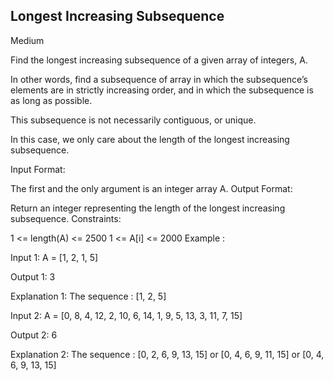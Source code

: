 ## Longest Increasing Subsequence

Medium

Find the longest increasing subsequence of a given array of integers, A.

In other words, find a subsequence of array in which the subsequence’s elements are in strictly increasing order, and in which the subsequence is as long as possible. 

This subsequence is not necessarily contiguous, or unique.

In this case, we only care about the length of the longest increasing subsequence.



Input Format:

The first and the only argument is an integer array A.
Output Format:

Return an integer representing the length of the longest increasing subsequence.
Constraints:

1 <= length(A) <= 2500
1 <= A[i] <= 2000
Example :

Input 1:
    A = [1, 2, 1, 5]

Output 1:
    3
    
Explanation 1:
    The sequence : [1, 2, 5]

Input 2:
    A = [0, 8, 4, 12, 2, 10, 6, 14, 1, 9, 5, 13, 3, 11, 7, 15]
    
Output 2:
    6

Explanation 2:
    The sequence : [0, 2, 6, 9, 13, 15] or [0, 4, 6, 9, 11, 15] or [0, 4, 6, 9, 13, 15]
